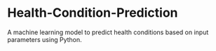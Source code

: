 # Health-Condition-Prediction
A machine learning model to predict health conditions based on input parameters using Python.
